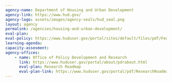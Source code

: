 ```yaml
---
agency-name: Department of Housing and Urban Development
agency-link: https://www.hud.gov/
agency-logo: assets/images/agency-seals/hud_seal.png
layout: agency
permalink: /agencies/housing-and-urban-development/
eval-plan: 
eval-policy: https://www.huduser.gov/portal/sites/default/files/pdf/Federal-Register-2016-29215.pdf
learning-agenda:
capacity-assesment:
agency-offices:
    - name: Office of Policy Development and Research
      link: https://www.huduser.gov/portal/about/pdrabout.html
      eval-plan: Research Roadmap
      eval-plan-link: https://www.huduser.gov/portal/pdf/ResearchRoadmap-2017Update.pdf
---
```

